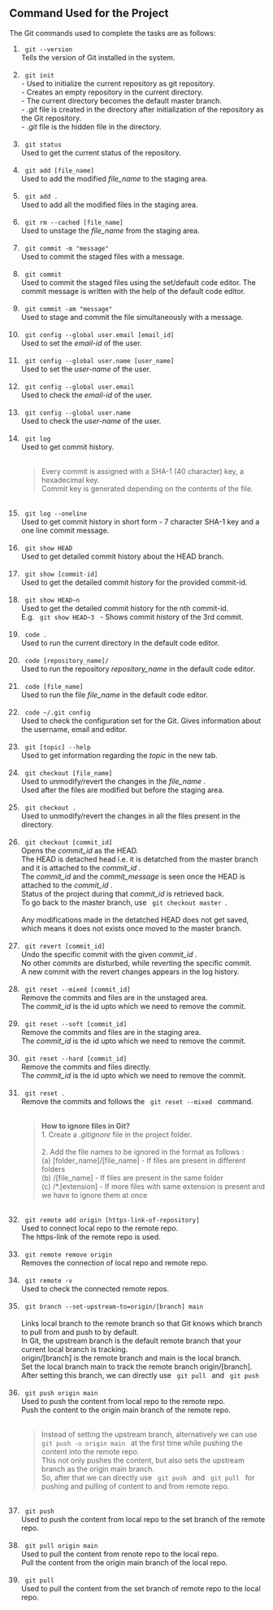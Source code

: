 ## Command Used for the Project

The Git commands used to complete the tasks are as follows:

<ol>

<li> <code> git --version </code> </li>
Tells the version of Git installed in the system. <br> <br>

<li> <code> git init </code> </li>
- Used to initialize the current repository as git repository. <br>
- Creates an empty repository in the current directory. <br>
- The current directory becomes the default master branch. <br>
- <i> .git </i> file is created in the directory after initialization of the repository as the Git repository. <br>
- <i> .git </i> file is the hidden file in the directory. <br> <br>

<li> <code> git status </code> </li>
Used to get the current status of the repository. <br> <br>

<li> <code> git add [file_name] </code> </li>
Used to add the modified <i> file_name </i> to the staging area. <br> <br>

<li> <code> git add . </code> </li> 
Used to add all the modified files in the staging area. <br> <br>

<li> <code> git rm --cached [file_name] </code> </li>
Used to unstage the <i> file_name </i> from the staging area. <br> <br>

<li> <code> git commit -m "message" </code> </li>
Used to commit the staged files with a message. <br> <br>

<li> <code> git commit </code> </li>
Used to commit the staged files using the set/default code editor. The commit message is written with the help of the default code editor. <br> <br>

<li> <code> git commit -am "message" </code> </li>
Used to stage and commit the file simultaneously with a message. <br> <br>

<li> <code> git config --global user.email [email_id] </code> </li>
Used to set the <i> email-id </i> of the user. <br> <br>

<li> <code> git config --global user.name [user_name] </code> </li>
Used to set the <i> user-name </i> of the user. <br> <br>

<li> <code> git config --global user.email </code> </li>
Used to check the <i> email-id </i> of the user. <br> <br>

<li> <code> git config --global user.name </code> </li>
Used to check the <i> user-name </i> of the user. <br> <br>

<li> <code> git log </code> </li>
Used to get commit history. <br> <br>

<blockquote> 
Every commit is assigned with a SHA-1 (40 character) key, a hexadecimal key. <br>
Commit key is generated depending on the contents of the file. </li>
</blockquote> <br>

<li> <code> git log --oneline </code> </li>
Used to get commit history in short form - 7 character SHA-1 key and a one line commit message. <br> <br>

<li> <code> git show HEAD </code> </li>
Used to get detailed commit history about the HEAD branch. <br> <br>

<li> <code> git show [commit-id] </code> </li>
Used to get the detailed commit history for the provided commit-id. <br> <br>

<li> <code> git show HEAD~n </code> </li>
Used to get the detailed commit history for the nth commit-id. <br> 
E.g. <code> git show HEAD~3 </code> - Shows commit history of the 3rd commit.<br> <br>

<li> <code> code . </code> </li>
Used to run the current directory in the default code editor. <br> <br>

<li> <code> code [repository_name]/ </code> </li>
Used to run the repository <i> repository_name </i> in the default code editor. <br> <br>

<li> <code> code [file_name] </code> </li>
Used to run the file <i> file_name </i> in the default code editor. <br> <br>

<li> <code> code ~/.git config </code> </li>
Used to check the configuration set for the Git. Gives information about the username, email and editor. <br> <br>

<li> <code> git [topic] --help </code> </li>
Used to get information regarding the <i> topic </i> in the new tab. <br> <br>

<li> <code> git checkout [file_name] </code> </li>
Used to unmodify/revert the changes in the <i> file_name </i>. <br>
Used after the files are modified but before the staging area. <br> <br>

<li> <code> git checkout . </code> </li>
Used to unmodify/revert the changes in all the files present in the directory. <br> <br>

<li> <code> git checkout [commit_id] </code> </li>
Opens the <i> commit_id </i> as the HEAD. <br>
The HEAD is detached head i.e. it is detatched from the master branch and it is attached to the <i> commit_id </i>. <br>
The <i> commit_id </i> and the <i> commit_message </i> is seen once the HEAD is attached to the <i> commit_id </i>. <br>
Status of the project during that <i> commit_id </i> is retrieved back. <br>
To go back to the master branch, use <code> git checkout master </code>. <br> <br>
Any modifications made in the detatched HEAD does not get saved, which means it does not exists once moved to the master branch. <br> <br>
 
<li> <code> git revert [commit_id] </code> </li>
Undo the specific commit with the given <i> commit_id </i>. <br>
No other commits are disturbed, while reverting the specific commit. <br> 
A new commit with the revert changes appears in the log history. <br> <br>

<li> <code> git reset --mixed [commit_id] </code> </li>
Remove the commits and files are in the unstaged area. <br>
The <i> commit_id </i> is the id upto which we need to remove the commit. <br> <br>

<li> <code> git reset --soft [commit_id] </code> </li>
Remove the commits and files are in the staging area. <br>
The <i> commit_id </i> is the id upto which we need to remove the commit. <br> <br>

<li> <code> git reset --hard [commit_id] </code> </li>
Remove the commits and files directly. <br>
The <i> commit_id </i> is the id upto which we need to remove the commit. <br> <br>

<li> <code> git reset . </code> </li>
Remove the commits and follows the <code> git reset --mixed </code> command. <br> <br>

<blockquote>
<b> How to ignore files in Git? </b> <br>
1. Create a <i> .gitignore </i> file in the project folder. <br> <br>
2. Add the file names to be ignored in the format as follows : <br>
(a) [folder_name]/[file_name] - If files are present in different folders <br>
(b) /[file_name] - If files are present in the same folder <br>
(c) /*.[extension] - If more files with same extension is present and we have to ignore them at once 
</blockquote> <br>

<li> <code> git remote add origin [https-link-of-repository] </code> </li> 
Used to connect local repo to the remote repo. <br>
The https-link of the remote repo is used. <br> <br>

<li> <code> git remote remove origin </code> </li> 
Removes the connection of local repo and remote repo. <br> <br>

<li> <code> git remote -v </code> </li> 
Used to check the connected remote repos. <br> <br>

<li> <code> git branch --set-upstream-to=origin/[branch] main </code> </li> <br>
Links local branch to the remote branch so that Git knows which branch to pull from and push to by default. <br>
In Git, the upstream branch is the default remote branch that your current local branch is tracking. <br>
origin/[branch] is the remote branch and main is the local branch. <br>
Set the local branch main to track the remote branch origin/[branch]. <br>
After setting this branch, we can directly use <code> git pull </code> and <code> git push </code> <br> <br>

<li> <code> git push origin main </code> </li> 
Used to push the content from local repo to the remote repo. <br>
Push the content to the origin main branch of the remote repo. <br> <br>

<blockquote>
Instead of setting the upstream branch, alternatively we can use <code> git push -u origin main </code> at the first time while pushing the content into the remote repo. <br>
This not only pushes the content, but also sets the upstream branch as the origin main branch. </br> 
So, after that we can directly use <code> git push </code> and <code> git pull </code> for pushing and pulling of content to and from remote repo.
</blockquote> <br>

<li> <code> git push </code> </li> 
Used to push the content from local repo to the set branch of the remote repo. <br> <br>

<li> <code> git pull origin main </code> </li> 
Used to pull the content from renote repo to the local repo. <br>
Pull the content from the origin main branch of the local repo. <br> <br>

<li> <code> git pull </code> </li> 
Used to pull the content from the set branch of remote repo to the local repo. <br> 

</ol>